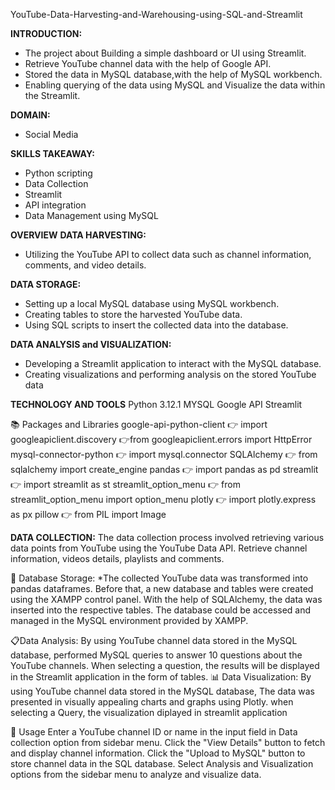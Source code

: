 YouTube-Data-Harvesting-and-Warehousing-using-SQL-and-Streamlit

**INTRODUCTION:**
* The project about Building a simple dashboard or UI using Streamlit.
* Retrieve YouTube channel data with the help of Google API.
* Stored the data in MySQL database,with the help of MySQL workbench.
* Enabling querying of the data using MySQL and Visualize the data within the Streamlit.

**DOMAIN:** 
* Social Media

**SKILLS TAKEAWAY:**
* Python scripting
* Data Collection
* Streamlit
* API integration
* Data Management using MySQL

**OVERVIEW**
**DATA HARVESTING:**
* Utilizing the YouTube API to collect data such as channel information, comments, and video details.

**DATA STORAGE:**
* Setting up a local MySQL database using MySQL workbench.
* Creating tables to store the harvested YouTube data.
* Using SQL scripts to insert the collected data into the database.

**DATA ANALYSIS and VISUALIZATION:**
* Developing a Streamlit application to interact with the MySQL database.
* Creating visualizations and performing analysis on the stored YouTube data

**TECHNOLOGY AND TOOLS**
Python 3.12.1
MYSQL
Google API
Streamlit

📚 Packages and Libraries
google-api-python-client
👉 import googleapiclient.discovery
👉from googleapiclient.errors import HttpError
mysql-connector-python
👉 import mysql.connector
SQLAlchemy
👉 from sqlalchemy import create_engine
pandas
👉 import pandas as pd
streamlit
👉 import streamlit as st
streamlit_option_menu
👉 from streamlit_option_menu import option_menu
plotly
👉 import plotly.express as px
pillow
👉 from PIL import Image

**DATA COLLECTION:**
The data collection process involved retrieving various data points from YouTube using the YouTube Data API. Retrieve channel information, videos details, playlists and comments.

💾 Database Storage:
*The collected YouTube data was transformed into pandas dataframes. Before that, a new database and tables were created using the XAMPP control panel. With the help of SQLAlchemy, the data was inserted into the respective tables. The database could be accessed and managed in the MySQL environment provided by XAMPP.

📋Data Analysis:
By using YouTube channel data stored in the MySQL database, performed MySQL queries to answer 10 questions about the YouTube channels. When selecting a question, the results will be displayed in the Streamlit application in the form of tables.
📊 Data Visualization:
By using YouTube channel data stored in the MySQL database, The data was presented in visually appealing charts and graphs using Plotly. when selecting a Query, the visualization diplayed in streamlit application

📘 Usage
Enter a YouTube channel ID or name in the input field in Data collection option from sidebar menu.
Click the "View Details" button to fetch and display channel information.
Click the "Upload to MySQL" button to store channel data in the SQL database.
Select Analysis and Visualization options from the sidebar menu to analyze and visualize data.
